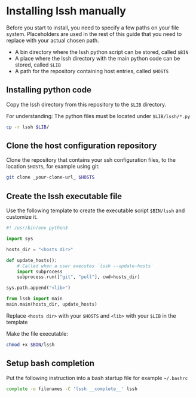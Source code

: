 # Installing lssh manually

Before you start to install, you need to specify a few paths on your file system.
Placeholders are used in the rest of this guide that you need to replace with your actual chosen path.

- A bin directory where the lssh python script can be stored, called `$BIN`
- A place where the lssh directory with the main python code can be stored, called `$LIB`
- A path for the repository containing host entries, called `$HOSTS`

## Installing python code

Copy the lssh directory from this repository to the `$LIB` directory.

For understanding: The python files must be located under `$LIB/lssh/*.py`

```bash
cp -r lssh $LIB/
```

## Clone the host configuration repository

Clone the repository that contains your ssh configuration files, to the location `$HOSTS`, for example using git:

```bash
git clone _your-clone-url_ $HOSTS
```

## Create the lssh executable file

Use the following template to create the executable script `$BIN/lssh` and customize it.

```python
#! /usr/bin/env python3

import sys

hosts_dir = "<hosts dir>"

def update_hosts():
    # Called when a user executes `lssh --update-hosts`
    import subprocess
    subprocess.run(["git", "pull"], cwd=hosts_dir)

sys.path.append("<lib>")

from lssh import main
main.main(hosts_dir, update_hosts)
```

Replace `<hosts dir>` with your `$HOSTS` and `<lib>` with your `$LIB` in the template

Make the file executable:

```bash
chmod +x $BIN/lssh
```

## Setup bash completion

Put the following instruction into a bash startup file for example `~/.bashrc`

```bash
complete -o filenames -C 'lssh __complete__' lssh
```
